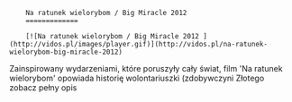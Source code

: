 
        Na ratunek wielorybom / Big Miracle 2012 
        =============
        
        [![Na ratunek wielorybom / Big Miracle 2012 ](http://vidos.pl/images/player.gif)](http://vidos.pl/na-ratunek-wielorybom-big-miracle-2012)
        
        
 Zainspirowany wydarzeniami, które poruszyły cały świat, film 'Na ratunek wielorybom' opowiada historię wolontariuszki (zdobywczyni Złotego zobacz pełny opis
    